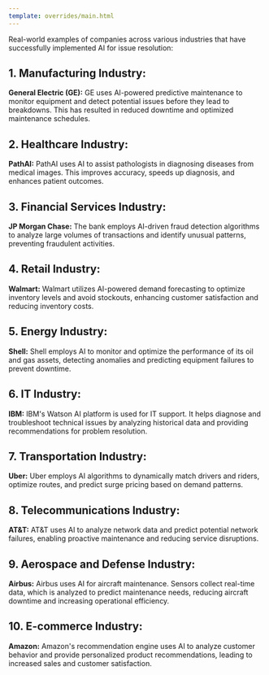 ```yaml
---
template: overrides/main.html
---
```


Real-world examples of companies across various industries that have successfully implemented AI for issue resolution:

## 1. Manufacturing Industry:
__General Electric (GE):__ GE uses AI-powered predictive maintenance to monitor equipment and detect potential issues before they lead to breakdowns. This has resulted in reduced downtime and optimized maintenance schedules.
## 2. Healthcare Industry:
__PathAI:__ PathAI uses AI to assist pathologists in diagnosing diseases from medical images. This improves accuracy, speeds up diagnosis, and enhances patient outcomes.
## 3. Financial Services Industry:
__JP Morgan Chase:__ The bank employs AI-driven fraud detection algorithms to analyze large volumes of transactions and identify unusual patterns, preventing fraudulent activities.
## 4. Retail Industry:
__Walmart:__ Walmart utilizes AI-powered demand forecasting to optimize inventory levels and avoid stockouts, enhancing customer satisfaction and reducing inventory costs.
## 5. Energy Industry:
__Shell:__ Shell employs AI to monitor and optimize the performance of its oil and gas assets, detecting anomalies and predicting equipment failures to prevent downtime.
## 6. IT Industry:
__IBM:__ IBM's Watson AI platform is used for IT support. It helps diagnose and troubleshoot technical issues by analyzing historical data and providing recommendations for problem resolution.
## 7. Transportation Industry:
__Uber:__ Uber employs AI algorithms to dynamically match drivers and riders, optimize routes, and predict surge pricing based on demand patterns.
## 8. Telecommunications Industry:
__AT&T:__ AT&T uses AI to analyze network data and predict potential network failures, enabling proactive maintenance and reducing service disruptions.
## 9. Aerospace and Defense Industry:
__Airbus:__ Airbus uses AI for aircraft maintenance. Sensors collect real-time data, which is analyzed to predict maintenance needs, reducing aircraft downtime and increasing operational efficiency.
## 10. E-commerce Industry:
__Amazon:__ Amazon's recommendation engine uses AI to analyze customer behavior and provide personalized product recommendations, leading to increased sales and customer satisfaction.
